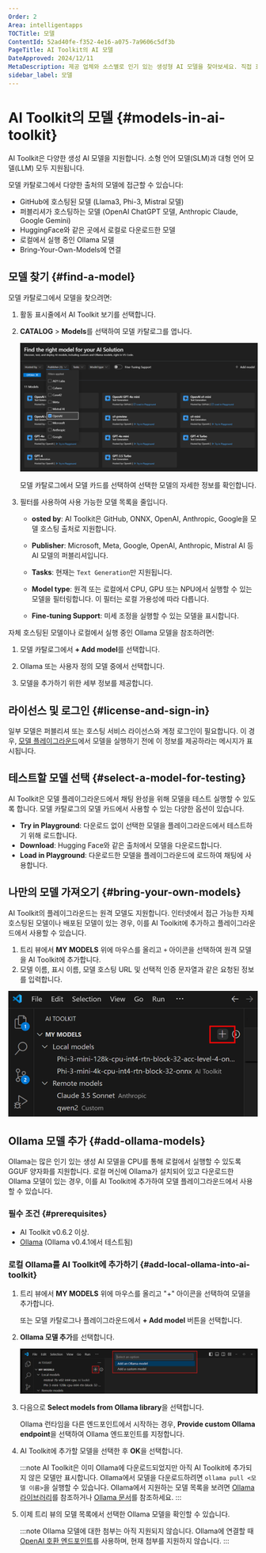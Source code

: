 ```yaml
---
Order: 2
Area: intelligentapps
TOCTitle: 모델
ContentId: 52ad40fe-f352-4e16-a075-7a9606c5df3b
PageTitle: AI Toolkit의 AI 모델
DateApproved: 2024/12/11
MetaDescription: 제공 업체와 소스별로 인기 있는 생성형 AI 모델을 찾아보세요. 직접 호스팅한 모델의 URL을 입력하거나 Ollama 모델을 선택할 수도 있습니다.
sidebar_label: 모델
---
```


# AI Toolkit의 모델 {#models-in-ai-toolkit}

AI Toolkit은 다양한 생성 AI 모델을 지원합니다. 소형 언어 모델(SLM)과 대형 언어 모델(LLM) 모두 지원됩니다.

모델 카탈로그에서 다양한 출처의 모델에 접근할 수 있습니다:

- GitHub에 호스팅된 모델 (Llama3, Phi-3, Mistral 모델)
- 퍼블리셔가 호스팅하는 모델 (OpenAI ChatGPT 모델, Anthropic Claude, Google Gemini)
- HuggingFace와 같은 곳에서 로컬로 다운로드한 모델
- 로컬에서 실행 중인 Ollama 모델
- Bring-Your-Own-Models에 연결

## 모델 찾기 {#find-a-model}

모델 카탈로그에서 모델을 찾으려면:

1. 활동 표시줄에서 AI Toolkit 보기를 선택합니다.

1. **CATALOG** > **Models**를 선택하여 모델 카탈로그를 엽니다.

    ![모델 카탈로그에서 모델 선택](./images/models/model_catalog.png)

    모델 카탈로그에서 모델 카드를 선택하여 선택한 모델의 자세한 정보를 확인합니다.

1. 필터를 사용하여 사용 가능한 모델 목록을 줄입니다.

    - **osted by**: AI Toolkit은 GitHub, ONNX, OpenAI, Anthropic, Google을 모델 호스팅 출처로 지원합니다.

    - **Publisher**: Microsoft, Meta, Google, OpenAI, Anthropic, Mistral AI 등 AI 모델의 퍼블리셔입니다.

    - **Tasks**: 현재는 `Text Generation`만 지원됩니다.

    - **Model type**: 원격 또는 로컬에서 CPU, GPU 또는 NPU에서 실행할 수 있는 모델을 필터링합니다. 이 필터는 로컬 가용성에 따라 다릅니다.

    - **Fine-tuning Support**: 미세 조정을 실행할 수 있는 모델을 표시합니다.

자체 호스팅된 모델이나 로컬에서 실행 중인 Ollama 모델을 참조하려면:

1. 모델 카탈로그에서 **+ Add model**를 선택합니다.

1. Ollama 또는 사용자 정의 모델 중에서 선택합니다.

1. 모델을 추가하기 위한 세부 정보를 제공합니다.

## 라이선스 및 로그인 {#license-and-sign-in}

일부 모델은 퍼블리셔 또는 호스팅 서비스 라이선스와 계정 로그인이 필요합니다. 이 경우, [모델 플레이그라운드](/docs/intelligentapps/playground.md)에서 모델을 실행하기 전에 이 정보를 제공하라는 메시지가 표시됩니다.

## 테스트할 모델 선택 {#select-a-model-for-testing}

AI Toolkit은 모델 플레이그라운드에서 채팅 완성을 위해 모델을 테스트 실행할 수 있도록 합니다. 모델 카탈로그의 모델 카드에서 사용할 수 있는 다양한 옵션이 있습니다.

- **Try in Playground**: 다운로드 없이 선택한 모델을 플레이그라운드에서 테스트하기 위해 로드합니다.
- **Download**: Hugging Face와 같은 출처에서 모델을 다운로드합니다.
- **Load in Playground**: 다운로드한 모델을 플레이그라운드에 로드하여 채팅에 사용합니다.

## 나만의 모델 가져오기 {#bring-your-own-models}

AI Toolkit의 플레이그라운드는 원격 모델도 지원합니다. 인터넷에서 접근 가능한 자체 호스팅된 모델이나 배포된 모델이 있는 경우, 이를 AI Toolkit에 추가하고 플레이그라운드에서 사용할 수 있습니다.

1. 트리 뷰에서 **MY MODELS** 위에 마우스를 올리고 `+` 아이콘을 선택하여 원격 모델을 AI Toolkit에 추가합니다.
1. 모델 이름, 표시 이름, 모델 호스팅 URL 및 선택적 인증 문자열과 같은 요청된 정보를 입력합니다.

![자신의 모델 가져오기](./images/models/byom.png)

## Ollama 모델 추가 {#add-ollama-models}

Ollama는 많은 인기 있는 생성 AI 모델을 CPU를 통해 로컬에서 실행할 수 있도록 GGUF 양자화를 지원합니다. 로컬 머신에 Ollama가 설치되어 있고 다운로드한 Ollama 모델이 있는 경우, 이를 AI Toolkit에 추가하여 모델 플레이그라운드에서 사용할 수 있습니다.

### 필수 조건 {#prerequisites}

- AI Toolkit v0.6.2 이상.
- [Ollama](https://ollama.com/download) (Ollama v0.4.1에서 테스트됨)

### 로컬 Ollama를 AI Toolkit에 추가하기 {#add-local-ollama-into-ai-toolkit}

1. 트리 뷰에서 **MY MODELS** 위에 마우스를 올리고 "+" 아이콘을 선택하여 모델을 추가합니다.

    또는 모델 카탈로그나 플레이그라운드에서 **+ Add model** 버튼을 선택합니다.

1. **Ollama 모델 추가**를 선택합니다.

    ![추가할 모델 유형 선택](./images/models/select-type.png)

1. 다음으로 **Select models from Ollama library**을 선택합니다.

    Ollama 런타임을 다른 엔드포인트에서 시작하는 경우, **Provide custom Ollama endpoint**을 선택하여 Ollama 엔드포인트를 지정합니다.

1. AI Toolkit에 추가할 모델을 선택한 후 **OK**을 선택합니다.

    :::note
    AI Toolkit은 이미 Ollama에 다운로드되었지만 아직 AI Toolkit에 추가되지 않은 모델만 표시합니다. Ollama에서 모델을 다운로드하려면 `ollama pull <모델 이름>`을 실행할 수 있습니다. Ollama에서 지원하는 모델 목록을 보려면 [Ollama 라이브러리](https://ollama.com/library)를 참조하거나 [Ollama 문서](https://github.com/ollama/ollama)를 참조하세요.
    :::

1. 이제 트리 뷰의 모델 목록에서 선택한 Ollama 모델을 확인할 수 있습니다.

    :::note
    Ollama 모델에 대한 첨부는 아직 지원되지 않습니다. Ollama에 연결할 때 [OpenAI 호환 엔드포인트](https://github.com/ollama/ollama/blob/main/docs/openai.md)를 사용하며, 현재 첨부를 지원하지 않습니다.
    :::
